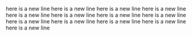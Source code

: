 here is a new line
here is a new line
here is a new line
here is a new line
here is a new line
here is a new line
here is a new line
here is a new line
here is a new line
here is a new line
here is a new line
here is a new line
here is a new line